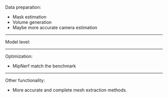

Data preparation:
- Mask estimation
- Volume generation
- Maybe more accurate camera estimation


--------------------------------------------------------------------
Model level:



--------------------------------------------------------------------
Optimization:
- MipNerf match the benchmark



--------------------------------------------------------------------
Other functionality:
- More accurate and complete mesh extraction methods.
